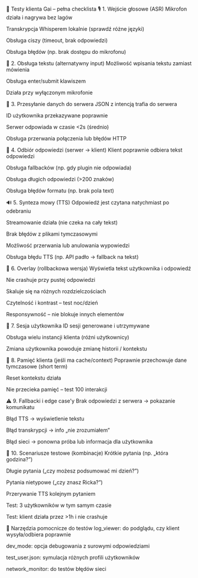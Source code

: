 🧪 Testy klienta Gai – pełna checklista
🎙️ 1. Wejście głosowe (ASR)
Mikrofon działa i nagrywa bez lagów

Transkrypcja Whisperem lokalnie (sprawdź różne języki)

Obsługa ciszy (timeout, brak odpowiedzi)

Obsługa błędów (np. brak dostępu do mikrofonu)

💬 2. Obsługa tekstu (alternatywny input)
Możliwość wpisania tekstu zamiast mówienia

Obsługa enter/submit klawiszem

Działa przy wyłączonym mikrofonie

🔄 3. Przesyłanie danych do serwera
JSON z intencją trafia do serwera

ID użytkownika przekazywane poprawnie

Serwer odpowiada w czasie <2s (średnio)

Obsługa przerwania połączenia lub błędów HTTP

🧠 4. Odbiór odpowiedzi (serwer → klient)
Klient poprawnie odbiera tekst odpowiedzi

Obsługa fallbacków (np. gdy plugin nie odpowiada)

Obsługa długich odpowiedzi (>200 znaków)

Obsługa błędów formatu (np. brak pola text)

🔊 5. Synteza mowy (TTS)
Odpowiedź jest czytana natychmiast po odebraniu

Streamowanie działa (nie czeka na cały tekst)

Brak błędów z plikami tymczasowymi

Możliwość przerwania lub anulowania wypowiedzi

Obsługa błędu TTS (np. API padło → fallback na tekst)

🧩 6. Overlay (rollbackowa wersja)
Wyświetla tekst użytkownika i odpowiedź

Nie crashuje przy pustej odpowiedzi

Skaluje się na różnych rozdzielczościach

Czytelność i kontrast – test noc/dzień

Responsywność – nie blokuje innych elementów

👤 7. Sesja użytkownika
ID sesji generowane i utrzymywane

Obsługa wielu instancji klienta (różni użytkownicy)

Zmiana użytkownika powoduje zmianę historii / kontekstu

💾 8. Pamięć klienta (jeśli ma cache/context)
Poprawnie przechowuje dane tymczasowe (short term)

Reset kontekstu działa

Nie przecieka pamięć – test 100 interakcji

⚠️ 9. Fallbacki i edge case'y
Brak odpowiedzi z serwera → pokazanie komunikatu

Błąd TTS → wyświetlenie tekstu

Błąd transkrypcji → info „nie zrozumiałem”

Błąd sieci → ponowna próba lub informacja dla użytkownika

🧪 10. Scenariusze testowe (kombinacje)
Krótkie pytania (np. „która godzina?”)

Długie pytania („czy możesz podsumować mi dzień?”)

Pytania nietypowe („czy znasz Ricka?”)

Przerywanie TTS kolejnym pytaniem

Test: 3 użytkowników w tym samym czasie

Test: klient działa przez >1h i nie crashuje

🧰 Narzędzia pomocnicze do testów
log_viewer: do podglądu, czy klient wysyła/odbiera poprawnie

dev_mode: opcja debugowania z surowymi odpowiedziami

test_user.json: symulacja różnych profili użytkowników

network_monitor: do testów błędów sieci
